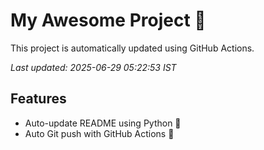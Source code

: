 # My Awesome Project 🚀

This project is automatically updated using GitHub Actions.

_Last updated: 2025-06-29 05:22:53 IST_

## Features
- Auto-update README using Python 🐍
- Auto Git push with GitHub Actions 🤖
